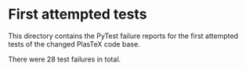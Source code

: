# First attempted tests

This directory contains the PyTest failure reports for the first attempted
tests of the changed PlasTeX code base.

There were 28 test failures in total.
